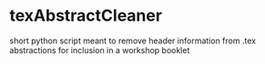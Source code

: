 # texAbstractCleaner
short python script meant to remove header information from .tex abstractions for inclusion in a workshop booklet
